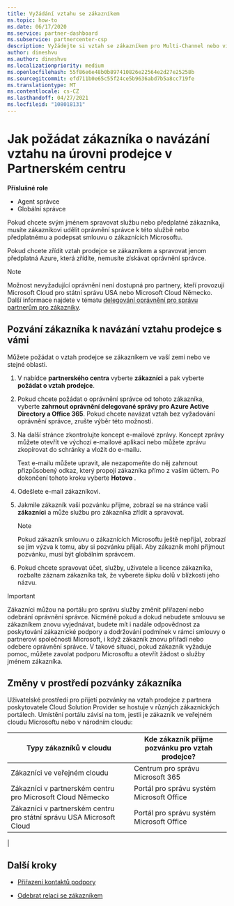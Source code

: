 ```yaml
---
title: Vyžádání vztahu se zákazníkem
ms.topic: how-to
ms.date: 06/17/2020
ms.service: partner-dashboard
ms.subservice: partnercenter-csp
description: Vyžádejte si vztah se zákazníkem pro Multi-Channel nebo více kanálů, nebo pokud se musí obnovit vaše delegovaná oprávnění správce pro zákazníka.
author: dineshvu
ms.author: dineshvu
ms.localizationpriority: medium
ms.openlocfilehash: 55f86e6e48b0b897410826e22564e2d27e25258b
ms.sourcegitcommit: efd711b0e65c55f24ce5b9636abd7b5a8cc719fe
ms.translationtype: MT
ms.contentlocale: cs-CZ
ms.lasthandoff: 04/27/2021
ms.locfileid: "108018131"
---
```

# <a name="how-to-request-a-reseller-relationship-from-a-customer-in-partner-center"></a>Jak požádat zákazníka o navázání vztahu na úrovni prodejce v Partnerském centru

**Příslušné role**

- Agent správce
- Globální správce

Pokud chcete svým jménem spravovat službu nebo předplatné zákazníka, musíte zákazníkovi udělit oprávnění správce k této službě nebo předplatnému a podepsat smlouvu o zákaznících Microsoftu.

Pokud chcete zřídit vztah prodejce se zákazníkem a spravovat jenom předplatná Azure, která zřídíte, nemusíte získávat oprávnění správce.

>[!NOTE] 
>Možnost nevyžadující oprávnění není dostupná pro partnery, kteří provozují Microsoft Cloud pro státní správu USA nebo Microsoft Cloud Německo. Další informace najdete v tématu [delegování oprávnění pro správu partnerům pro zákazníky](customers-revoke-admin-privileges.md).

## <a name="invite-a-customer-to-establish-a-reseller-relationship-with-you"></a>Pozvání zákazníka k navázání vztahu prodejce s vámi

Můžete požádat o vztah prodejce se zákazníkem ve vaší zemi nebo ve stejné oblasti.

1. V nabídce **partnerského centra** vyberte **zákazníci** a pak vyberte **požádat o vztah prodejce**.

2. Pokud chcete požádat o oprávnění správce od tohoto zákazníka, vyberte **zahrnout oprávnění delegované správy pro Azure Active Directory a Office 365**. Pokud chcete navázat vztah bez vyžadování oprávnění správce, zrušte výběr této možnosti.

3. Na další stránce zkontrolujte koncept e-mailové zprávy. Koncept zprávy můžete otevřít ve výchozí e-mailové aplikaci nebo můžete zprávu zkopírovat do schránky a vložit do e-mailu.

   Text e-mailu můžete upravit, ale nezapomeňte do něj zahrnout přizpůsobený odkaz, který propojí zákazníka přímo z vaším účtem. Po dokončení tohoto kroku vyberte **Hotovo** .

4. Odešlete e-mail zákazníkovi.

5. Jakmile zákazník vaši pozvánku přijme, zobrazí se na stránce vaši **zákazníci** a může službu pro zákazníka zřídit a spravovat.

   > [!NOTE]
   > Pokud zákazník smlouvu o zákaznících Microsoftu ještě nepřijal, zobrazí se jim výzva k tomu, aby si pozvánku přijali. Aby zákazník mohl přijmout pozvánku, musí být globálním správcem.

6. Pokud chcete spravovat účet, služby, uživatele a licence zákazníka, rozbalte záznam zákazníka tak, že vyberete šipku dolů v blízkosti jeho názvu.

> [!IMPORTANT]  
> Zákazníci můžou na portálu pro správu služby změnit přiřazení nebo odebrání oprávnění správce. Nicméně pokud a dokud nebudete smlouvu se zákazníkem znovu vyjednávat, budete mít i nadále odpovědnost za poskytování zákaznické podpory a dodržování podmínek v rámci smlouvy o partnerovi společnosti Microsoft, i když zákazník znovu přiřadí nebo odebere oprávnění správce. V takové situaci, pokud zákazník vyžaduje pomoc, můžete zavolat podporu Microsoftu a otevřít žádost o služby jménem zákazníka.

## <a name="changes-to-the-customer-invitation-experience"></a>Změny v prostředí pozvánky zákazníka

Uživatelské prostředí pro přijetí pozvánky na vztah prodejce z partnera poskytovatele Cloud Solution Provider se hostuje v různých zákaznických portálech. Umístění portálu závisí na tom, jestli je zákazník ve veřejném cloudu Microsoftu nebo v národním cloudu:

|Typy zákazníků v cloudu  | Kde zákazník přijme pozvánku pro vztah prodejce? |
|---------|---------
| Zákazníci ve veřejném cloudu | Centrum pro správu Microsoft 365 |
| Zákazníci v partnerském centru pro Microsoft Cloud Německo | Portál pro správu systém Microsoft Office |
| Zákazníci v partnerském centru pro státní správu USA Microsoft Cloud | Portál pro správu systém Microsoft Office |
|

## <a name="next-steps"></a>Další kroky

- [Přiřazení kontaktů podpory](assign-support-contacts.md)

- [Odebrat relaci se zákazníkem](remove-a-relationship.md)
